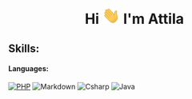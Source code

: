 <h1 align="center">Hi <img width="35" src="https://github.com/1999AZZAR/1999AZZAR/blob/main/resources/img/waving.gif"> I'm Attila</h1>

## Skills: 
#### Languages: 
[![PHP](https://img.shields.io/badge/-PHP-blueviolet)](https://camo.githubusercontent.com/9f80455d0dc45d355dc11712e1b2b02e719589451508adef562345852bb4300c/68747470733a2f2f696d672e736869656c64732e696f2f62616467652f5048502d626c756576696f6c65743f7374796c653d666f722d7468652d6261646765266c6f676f3d504850266c6f676f436f6c6f723d7768697465)
![Markdown](https://img.shields.io/badge/markdown-%23000000.svg?style=for-the-badge&logo=markdown&logoColor=white)
![Csharp](https://img.shields.io/badge/Csharp-800080?style=for-the-badge&logo=csharp&logoColor=white)
![Java](https://img.shields.io/badge/Java-ED8B00?style=for-the-badge&logo=java&logoColor=white)&nbsp;

